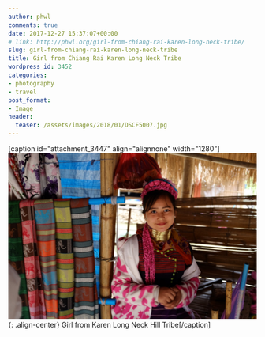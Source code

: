 ```yaml
---
author: phwl
comments: true
date: 2017-12-27 15:37:07+00:00
# link: http://phwl.org/girl-from-chiang-rai-karen-long-neck-tribe/
slug: girl-from-chiang-rai-karen-long-neck-tribe
title: Girl from Chiang Rai Karen Long Neck Tribe
wordpress_id: 3452
categories:
- photography
- travel
post_format:
- Image
header:
  teaser: /assets/images/2018/01/DSCF5007.jpg
---
```


[caption id="attachment_3447" align="alignnone" width="1280"]![](/assets/images/2018/01/DSCF5007.jpg){: .align-center} Girl from Karen Long Neck Hill Tribe[/caption]
